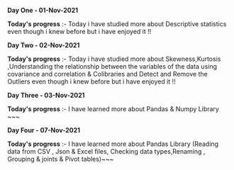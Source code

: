**Day One - 01-Nov-2021** 

**Today's progress** :- Today i have studied more about Descriptive statistics even though i knew before but i have enjoyed it !!

**Day Two - 02-Nov-2021** 

**Today's progress** :- Today i have studied more about Skewness,Kurtosis ,Understanding the relationship between the variables of the data using covariance and correlation & Colibraries and Detect and Remove the Outliers even though i knew before but i have enjoyed it !!

**Day Three - 03-Nov-2021** 

**Today's progress** :- I have learned more about Pandas & Numpy Library ~~~


**Day Four - 07-Nov-2021** 

**Today's progress** :- I have learned more about Pandas Library (Reading data from CSV , Json & Excel files, Checking data types,Renaming , Grouping & joints & Pivot tables)~~~
